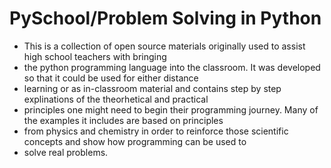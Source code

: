 # PySchool/Problem Solving in Python
* This is a collection of open source materials originally used to assist high school teachers with bringing
* the python programming language into the classroom. It was developed so that it could be used for either distance
* learning or as in-classroom material and contains step by step explinations of the theorhetical and practical 
* principles one might need to begin their programming journey. Many of the examples it includes are based on principles
* from physics and chemistry in order to reinforce those scientific concepts and show how programming can be used to 
* solve real problems.

